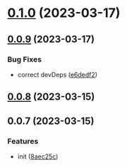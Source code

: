 # [0.1.0](https://github.com/famebot/hsl-gen/compare/v0.0.9...v0.1.0) (2023-03-17)



## [0.0.9](https://github.com/famebot/hsl-gen/compare/v0.0.8...v0.0.9) (2023-03-17)


### Bug Fixes

* correct devDeps ([e6dedf2](https://github.com/famebot/hsl-gen/commit/e6dedf24fa82f46624ac374f376d10ce03e54f2c))



## [0.0.8](https://github.com/famebot/hsl-gen/compare/v0.0.7...v0.0.8) (2023-03-15)



## 0.0.7 (2023-03-15)


### Features

* init ([8aec25c](https://github.com/famebot/hsl-gen/commit/8aec25cb5335f3293346f29359826916eb61f2d6))



